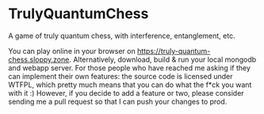 # TrulyQuantumChess
A game of truly quantum chess, with interference, entanglement, etc.

You can play online in your browser on https://truly-quantum-chess.sloppy.zone.
Alternatively, download, build & run your local mongodb and webapp server.
For those people who have reached me asking if they can implement their own features: the source code is licensed under WTFPL,
which pretty much means that you can do what the f*ck you want with it :)
However, if you decide to add a feature or two, please consider sending me a pull request so that I can push your changes to prod.
